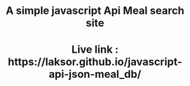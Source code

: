 <h1 align="center">A simple javascript Api Meal search site</h1>

<h1 align="center">Live link : https://laksor.github.io/javascript-api-json-meal_db/</h1>
